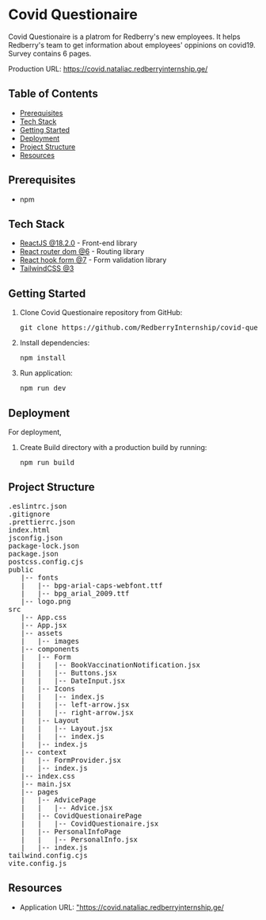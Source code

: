 <h1>Covid Questionaire</h1>
<p>Covid Questionaire is a platrom for Redberry's new employees. It helps Redberry's team to get information about employees' oppinions on covid19.
Survey contains 6 pages.</p>
<p>Production URL: <a href="https://covid.nataliac.redberryinternship.ge/" target="_blank">https://covid.nataliac.redberryinternship.ge/</a></p>

<section>
<h2>Table of Contents</h2>
<ul>
    <li><a href="#prerequisites">Prerequisites</a></li>
    <li><a href="#tech-stack">Tech Stack</a></li>
    <li><a href="#getting-started">Getting Started</a></li>
    <li><a href="#deployment">Deployment</a></li>
    <li><a href="#project-structure">Project Structure</a></li>
    <li><a href="#resources">Resources</a></li>
</ul>
</section>

<section id="prerequisites">
    <h2>Prerequisites</h2>
    <ul>
        <li> npm</li>
    </ul>
</section>

<section id="tech-stack">
    <h2>Tech Stack</h2>
    <ul>
        <li><a href="https://reactjs.org/" target="_blank">ReactJS @18.2.0</a> - Front-end library</li>
        <li><a href="https://reactrouter.com/" target="_blank">React router dom @6</a> - Routing library</li>
        <li><a href="https://react-hook-form.com/" target="_blank">React hook form @7</a> - Form validation library</li>
        <li><a href="https://tailwindcss.com/" target="_blank">TailwindCSS @3</a> </li>
    </ul>
</section>

<section id="getting-started">
    <h2>Getting Started</h2>
    <ol>
        <li>Clone Covid Questionaire repository from GitHub:</li>
        <pre>git clone https://github.com/RedberryInternship/covid-questionare-natalia.git</pre>
        <li>Install dependencies:</li>
        <pre>npm install</pre>
        <li>Run application:</li>
        <pre>npm run dev</pre>
    </ol>
</section>

<section id="deployment">
    <h2>Deployment</h2>
    For deployment,
    <ol>
        <li>Create Build directory with a production build by running:<pre>npm run build</pre></li>
    </ol>
</section>

<section id="project-structure">
    <h2>Project Structure</h2>
    <pre>
.eslintrc.json
.gitignore
.prettierrc.json
index.html
jsconfig.json
package-lock.json
package.json
postcss.config.cjs
public
   |-- fonts
   |   |-- bpg-arial-caps-webfont.ttf
   |   |-- bpg_arial_2009.ttf
   |-- logo.png
src
   |-- App.css
   |-- App.jsx
   |-- assets
   |   |-- images
   |-- components
   |   |-- Form
   |   |   |-- BookVaccinationNotification.jsx
   |   |   |-- Buttons.jsx
   |   |   |-- DateInput.jsx
   |   |-- Icons
   |   |   |-- index.js
   |   |   |-- left-arrow.jsx
   |   |   |-- right-arrow.jsx
   |   |-- Layout
   |   |   |-- Layout.jsx
   |   |   |-- index.js
   |   |-- index.js
   |-- context
   |   |-- FormProvider.jsx
   |   |-- index.js
   |-- index.css
   |-- main.jsx
   |-- pages
   |   |-- AdvicePage
   |   |   |-- Advice.jsx
   |   |-- CovidQuestionairePage
   |   |   |-- CovidQuestionaire.jsx
   |   |-- PersonalInfoPage
   |   |   |-- PersonalInfo.jsx
   |   |-- index.js
tailwind.config.cjs
vite.config.js
</section>

<section id="resources">
    <h2>Resources</h2>
    <ul>
        <li>Application URL: <a href="https://covid.nataliac.redberryinternship.ge" target="_blank">"https://covid.nataliac.redberryinternship.ge/</a></li>
    </ul>
</section>
